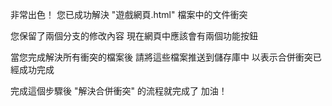 非常出色！
您已成功解決 "遊戲網頁.html" 檔案中的文件衝突

您保留了兩個分支的修改內容
現在網頁中應該會有兩個功能按鈕

當您完成解決所有衝突的檔案後
請將這些檔案推送到儲存庫中
以表示合併衝突已經成功完成

完成這個步驟後
"解決合併衝突" 的流程就完成了
加油！